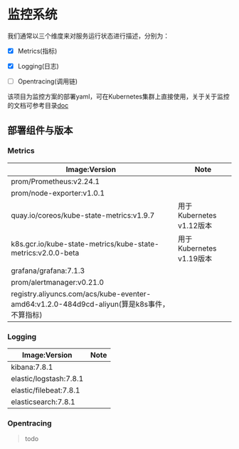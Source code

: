 # 监控系统

我们通常以三个维度来对服务运行状态进行描述，分别为：

- [x] Metrics(指标)

- [x] Logging(日志)

- [ ] Opentracing(调用链)


该项目为监控方案的部署yaml，可在Kubernetes集群上直接使用，关于关于监控的文档可参考目录[doc](./doc)

## 部署组件与版本

### Metrics

| Image:Version | Note |
| ---|---|
| prom/Prometheus:v2.24.1 |  |
| prom/node-exporter:v1.0.1 |  |
| quay.io/coreos/kube-state-metrics:v1.9.7 | 用于Kubernetes v1.12版本|
|k8s.gcr.io/kube-state-metrics/kube-state-metrics:v2.0.0-beta | 用于Kubernetes v1.19版本 |
| grafana/grafana:7.1.3 |  |
| prom/alertmanager:v0.21.0 |  |
| registry.aliyuncs.com/acs/kube-eventer-amd64:v1.2.0-484d9cd-aliyun(算是k8s事件，不算指标) | |

### Logging

| Image:Version | Note |
| --- | ---|
| kibana:7.8.1 | |
|elastic/logstash:7.8.1| |
|elastic/filebeat:7.8.1| |
|elasticsearch:7.8.1| |

### Opentracing 

> todo

